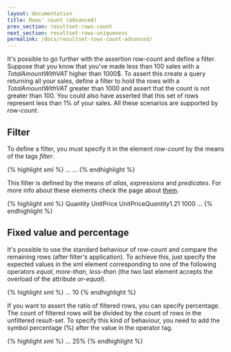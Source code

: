 ```yaml
---
layout: documentation
title: Rows' count (advanced)
prev_section: resultset-rows-count
next_section: resultset-rows-uniqueness
permalink: /docs/resultset-rows-count-advanced/
---
```

It's possible to go further with the assertion row-count and define a filter. Suppose that you know that you've made less than 100 sales with a *TotalAmountWithVAT* higher than 1000$. To assert this create a query returning all your sales, define a filter to hold the rows with a  *TotalAmountWithVAT* greater than 1000 and assert that the count is not greater than 100. You could also have asserted that this set of rows represent less than 1% of your sales. All these scenarios are supported by *row-count*.

## Filter

To define a filter, you must specify it in the element *row-count* by the means of the tags *filter*.

{% highlight xml %}
<assert>
  <row-count>
    <filter>
      ...
    </filter>
    ...
  </row-count>
</assert>
{% endhighlight %}

This filter is defined by the means of *alias*, *expressions* and *predicates*. For more info about these elements check the page about [them](../resultset-all-no-rows/).

{% highlight xml %}
<assert>
  <row-count>
    <filter>
      <alias column-index="1">Quantity</alias>
      <alias column-index="2">UnitPrice</alias>
      <expression name="TotalPriceWithVAT">UnitPrice*Quantity*1.21</variable>
      <predicate name="TotalPriceWithVAT">
         <more-than or-equal="true">1000<more-than>
      <predicate>
    </filter>
    ...
  </row-count>
</assert>
{% endhighlight %}

## Fixed value and percentage

It's possible to use the standard behaviour of row-count and compare the remaining rows (after filter's application). To achieve this, just specify the expected values in the xml element corresponding to one of the following operators *equal*, *more-than*, *less-than* (the two last element accepts the overload of the attribute *or-equal*).

{% highlight xml %}
<assert>
  <row-count>
    <filter>
      ...
    </filter>
    <more-than or-equal="true">10<more-than>
  </row-count>
</assert>
{% endhighlight %}

If you want to assert the ratio of filtered rows, you can specify percentage. The count of filtered rows will be divided by the count of rows in the unfiltered result-set. To specify this kind of behaviour, you need to add the symbol percentage (%) after the value in the operator tag.

{% highlight xml %}
<assert>
  <row-count>
    <filter>
      ...
    </filter>
    <less-than>25%<less-than>
  </row-count>
</assert>
{% endhighlight %}
